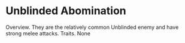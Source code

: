 # Unblinded Abomination

Overview.
They are the relatively common Unblinded enemy and have strong melee attacks.
Traits.
None